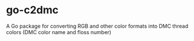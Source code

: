 # go-c2dmc
A Go package for converting RGB and other color formats into DMC thread colors (DMC color name and floss number)
